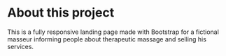# About this project

This is a fully responsive landing page made with Bootstrap for a fictional masseur informing people about therapeutic massage and selling his services.


